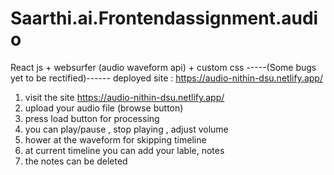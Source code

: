 # Saarthi.ai.Frontendassignment.audio
React js + websurfer (audio waveform api) + custom css
-----(Some bugs yet to be rectified)------
 deployed site : https://audio-nithin-dsu.netlify.app/
 1. visit the site https://audio-nithin-dsu.netlify.app/
 2. upload your audio file (browse button)
 3. press load button for processing
 4. you can play/pause , stop playing , adjust volume
 5. hower at the waveform for skipping timeline
 6. at current timeline you can add your lable, notes
 7. the notes can be deleted 
